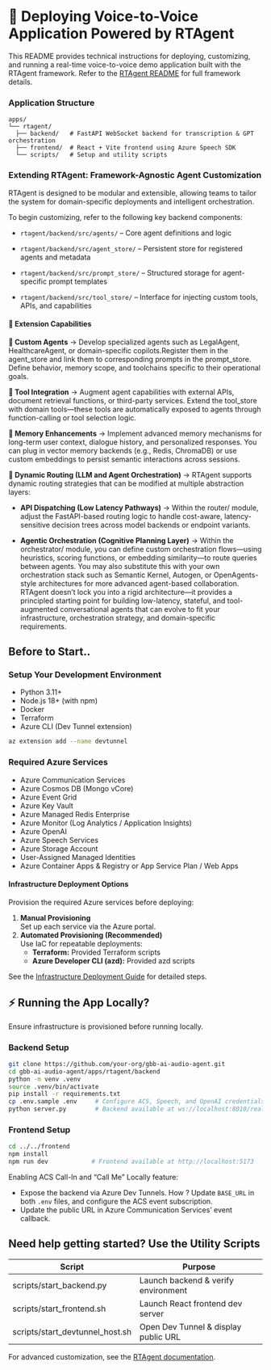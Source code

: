 # **🚀 Deploying Voice-to-Voice Application Powered by RTAgent**

This README provides technical instructions for deploying, customizing, and running a real-time voice-to-voice demo application built with the RTAgent framework. Refer to the [RTAgent README](../README.md) for full framework details.

### **Application Structure**

```text
apps/
└── rtagent/
  ├── backend/   # FastAPI WebSocket backend for transcription & GPT orchestration
  ├── frontend/  # React + Vite frontend using Azure Speech SDK
  └── scripts/   # Setup and utility scripts
```

### **Extending RTAgent: Framework-Agnostic Agent Customization**

RTAgent is designed to be modular and extensible, allowing teams to tailor the system for domain-specific deployments and intelligent orchestration.

To begin customizing, refer to the following key backend components:

+ `rtagent/backend/src/agents/` – Core agent definitions and logic

- `rtagent/backend/src/agent_store/` – Persistent store for registered agents and metadata

+ `rtagent/backend/src/prompt_store/` – Structured storage for agent-specific prompt templates

- `rtagent/backend/src/tool_store/` – Interface for injecting custom tools, APIs, and capabilities

#### **🔧 Extension Capabilities**

 **🧠 Custom Agents** -> Develop specialized agents such as LegalAgent, HealthcareAgent, or domain-specific copilots.Register them in the agent_store and link them to corresponding prompts in the prompt_store. Define behavior, memory scope, and toolchains specific to their operational goals.

 **🔌 Tool Integration** -> Augment agent capabilities with external APIs, document retrieval functions, or third-party services. Extend the tool_store with domain tools—these tools are automatically exposed to agents through function-calling or tool selection logic.

 **🧬 Memory Enhancements** -> Implement advanced memory mechanisms for long-term user context, dialogue history, and personalized responses. You can plug in vector memory backends (e.g., Redis, ChromaDB) or use custom embeddings to persist semantic interactions across sessions.

 **🧭 Dynamic Routing (LLM and Agent Orchestration)** -> RTAgent supports dynamic routing strategies that can be modified at multiple abstraction layers:

  + **API Dispatching (Low Latency Pathways)** -> Within the router/ module, adjust the FastAPI-based routing logic to handle cost-aware, latency-sensitive decision trees across model backends or endpoint variants.
  - **Agentic Orchestration (Cognitive Planning Layer)** -> Within the orchestrator/ module, you can define custom orchestration flows—using heuristics, scoring functions, or embedding similarity—to route queries between agents. You may also substitute this with your own orchestration stack such as Semantic Kernel, Autogen, or OpenAgents-style architectures for more advanced agent-based collaboration. RTAgent doesn’t lock you into a rigid architecture—it provides a principled starting point for building low-latency, stateful, and tool-augmented conversational agents that can evolve to fit your infrastructure, orchestration strategy, and domain-specific requirements.

## **Before to Start..**

### **Setup Your Development Environment**

- Python 3.11+
- Node.js 18+ (with npm)
- Docker
- Terraform
- Azure CLI (Dev Tunnel extension)

```bash
az extension add --name devtunnel
```
### **Required Azure Services**

- Azure Communication Services  
- Azure Cosmos DB (Mongo vCore)  
- Azure Event Grid  
- Azure Key Vault  
- Azure Managed Redis Enterprise  
- Azure Monitor (Log Analytics / Application Insights)  
- Azure OpenAI  
- Azure Speech Services  
- Azure Storage Account  
- User-Assigned Managed Identities  
- Azure Container Apps & Registry or App Service Plan / Web Apps  

#### **Infrastructure Deployment Options**

Provision the required Azure services before deploying:

1. **Manual Provisioning**  
   Set up each service via the Azure portal.
2. **Automated Provisioning (Recommended)**  
   Use IaC for repeatable deployments:
   - **Terraform:** Provided Terraform scripts  
   - **Azure Developer CLI (azd):** Provided azd scripts  

See the [Infrastructure Deployment Guide](../../docs/DeploymentGuide.md) for detailed steps.

## ⚡ Running the App Locally?

Ensure infrastructure is provisioned before running locally.

### Backend Setup

```bash
git clone https://github.com/your-org/gbb-ai-audio-agent.git
cd gbb-ai-audio-agent/apps/rtagent/backend
python -m venv .venv
source .venv/bin/activate
pip install -r requirements.txt
cp .env.sample .env     # Configure ACS, Speech, and OpenAI credentials
python server.py        # Backend available at ws://localhost:8010/realtime
```

### Frontend Setup

```bash
cd ../../frontend
npm install
npm run dev            # Frontend available at http://localhost:5173
```

Enabling ACS Call-In and “Call Me” Locally feature: 

- Expose the backend via Azure Dev Tunnels. How ? Update `BASE_URL` in both `.env` files, and configure the ACS event subscription. 
- Update the public URL in Azure Communication Services’ event callback.

## Need help getting started? Use the Utility Scripts

| Script                          | Purpose                                  |
| ------------------------------- | ---------------------------------------- |
| scripts/start_backend.py        | Launch backend & verify environment      |
| scripts/start_frontend.sh       | Launch React frontend dev server         |
| scripts/start_devtunnel_host.sh | Open Dev Tunnel & display public URL     |

For advanced customization, see the [RTAgent documentation](../README.md).
